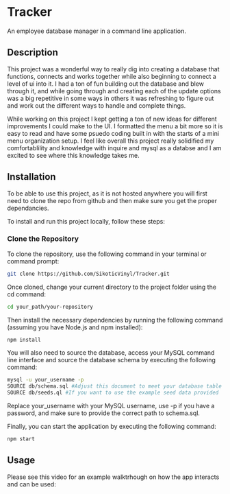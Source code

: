 # Tracker

An employee database manager in a command line application.

## Description

This project was a wonderful way to really dig into creating a database that functions, connects and works together while also beginning to connect a level of ui into it. I had a ton of fun building out the database and blew through it, and while going through and creating each of the update options was a big repetitive in some ways in others it was refreshing to figure out and work out the different ways to handle and complete things.

While working on this project I kept getting a ton of new ideas for different improvements I could make to the UI. I formatted the menu a bit more so it is easy to read and have some psuedo coding built in with the starts of a mini menu organization setup. I feel like overall this project really solidified my comfortablility and knowledge with inquire and mysql as a databse and I am excited to see where this knowledge takes me.

## Installation

To be able to use this project, as it is not hosted anywhere you will first need to clone the repo from github and then make sure you get the proper dependancies. 

To install and run this project locally, follow these steps:

### Clone the Repository

To clone the repository, use the following command in your terminal or command prompt:

```bash
git clone https://github.com/SikoticVinyl/Tracker.git
```

Once cloned, change your current directory to the project folder using the cd command:

```bash
cd your_path/your-repository
```

Then install the necessary dependencies by running the following command (assuming you have Node.js and npm installed):

```bash
npm install
```

You will also need to source the database, access your MySQL command line interface and source the database schema by executing the following command:

```bash
mysql -u your_username -p
SOURCE db/schema.sql #Adjust this document to meet your database table needs
SOURCE db/seeds.ql #If you want to use the example seed data provided
```

Replace your_username with your MySQL username, use -p if you have a password, and make sure to provide the correct path to schema.sql.

Finally, you can start the application by executing the following command:

```bash
npm start
```

## Usage

Please see this video for an example walktrhough on how the app interacts and can be used: